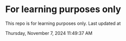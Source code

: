 # For learning purposes only
This repo is for learning purposes only.
Last updated at

Thursday, November 7, 2024 11:49:37 AM

